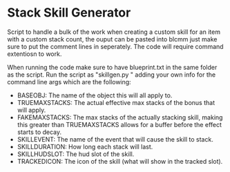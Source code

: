 # Stack Skill Generator
Script to handle a bulk of the work when creating a custom skill for an item with a custom stack count, the ouput can be pasted into blcmm just make sure to put the comment lines in seperately.
The code will require command extentiosn to work.

When running the code make sure to have blueprint.txt in the same folder as the script.
Run the script as "skillgen.py <BASEOBJ> <TRUEMAXSTACKS> <FAKEMAXSTACKS> <SKILLEVENT> <SKILLDURATION> <SKILLHUDSLOT> <TRACKEDICON>" adding your own info for the command line args which are the following:
 - BASEOBJ: The name of the object this will all apply to.
 - TRUEMAXSTACKS: The actual effective max stacks of the bonus that will apply.
 - FAKEMAXSTACKS: The max stacks of the actually stacking skill, making this greater than TRUEMAXSTACKS allows for a buffer before the effect starts to decay.
 - SKILLEVENT: The name of the event that will cause the skill to stack.
 - SKILLDURATION: How long each stack will last.
 - SKILLHUDSLOT: The hud slot of the skill.
 - TRACKEDICON: The icon of the skill (what will show in the tracked slot).
